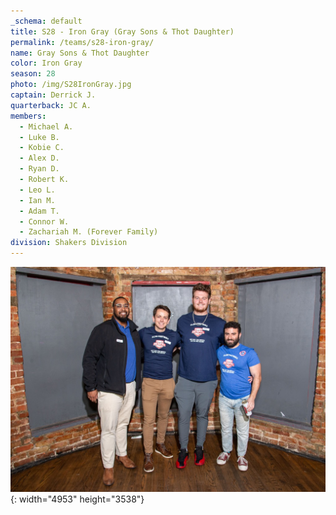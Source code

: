 ```yaml
---
_schema: default
title: S28 - Iron Gray (Gray Sons & Thot Daughter)
permalink: /teams/s28-iron-gray/
name: Gray Sons & Thot Daughter
color: Iron Gray
season: 28
photo: /img/S28IronGray.jpg
captain: Derrick J.
quarterback: JC A.
members:
  - Michael A.
  - Luke B.
  - Kobie C.
  - Alex D.
  - Ryan D.
  - Robert K.
  - Leo L.
  - Ian M.
  - Adam T.
  - Connor W.
  - Zachariah M. (Forever Family)
division: Shakers Division
---
```

![](/img/da2-7066.jpg){: width="4953" height="3538"}